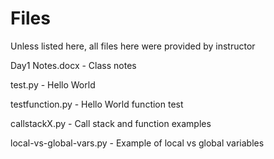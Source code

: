 # Files

Unless listed here, all files here were provided by instructor

Day1 Notes.docx - Class notes

test.py - Hello World

testfunction.py - Hello World function test

callstackX.py - Call stack and function examples

local-vs-global-vars.py - Example of local vs global variables